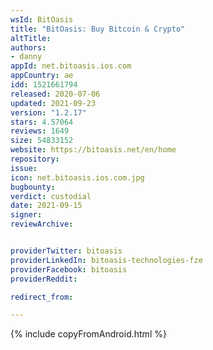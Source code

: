 ```yaml
---
wsId: BitOasis
title: "BitOasis: Buy Bitcoin & Crypto"
altTitle: 
authors:
- danny
appId: net.bitoasis.ios.com
appCountry: ae
idd: 1521661794
released: 2020-07-06
updated: 2021-09-23
version: "1.2.17"
stars: 4.57064
reviews: 1649
size: 54833152
website: https://bitoasis.net/en/home
repository: 
issue: 
icon: net.bitoasis.ios.com.jpg
bugbounty: 
verdict: custodial
date: 2021-09-15
signer: 
reviewArchive:


providerTwitter: bitoasis
providerLinkedIn: bitoasis-technologies-fze
providerFacebook: bitoasis
providerReddit: 

redirect_from:

---
```


{% include copyFromAndroid.html %}
